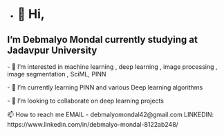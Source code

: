 - <h1>👋 Hi,</h1>
<h2>I’m Debmalyo Mondal currently studying at Jadavpur University</h2>
<p>
- 👀 I’m interested in machine learning , deep learning , image processing , image segmentation , SciML, PINN </p>
<p>
- 🌱 I’m currently learning PINN and various Deep learning algorithms
</p>
<p>
- 💞️ I’m looking to collaborate on deep learning projects 
</p>

<p2>
📫 How to reach me
  <l></l>
EMAIL - debmalyomondal42@gmail.com
LINKEDIN: https://www.linkedin.com/in/debmalyo-mondal-8122ab248/

<!---
Debmalyo98/Debmalyo98 is a ✨ special ✨ repository because its `README.md` (this file) appears on your GitHub profile.
You can click the Preview link to take a look at your changes.
--->
